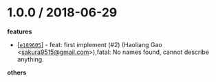
1.0.0 / 2018-06-29
==================

**features**
  * [[`e189605`](http://github.com/eggjs/egg-zipkin/commit/e189605167ce12a6213f2eb6d66ed445dea2cfde)] - feat: first implement (#2) (Haoliang Gao <<sakura9515@gmail.com>>),fatal: No names found, cannot describe anything.

**others**

